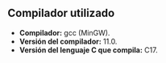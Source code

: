 ##  Compilador utilizado

- **Compilador:** gcc (MinGW).
- **Versión del compilador:** 11.0.
- **Versión del lenguaje C que compila:** C17.
